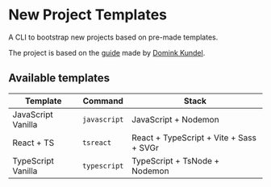 # New Project Templates

A CLI to bootstrap new projects based on pre-made templates.

The project is based on the [guide](https://www.twilio.com/blog/how-to-build-a-cli-with-node-js)
made by [Domink Kundel](https://github.com/dkundel).

## Available templates

| Template | Command | Stack |
| - | - | - |
| JavaScript Vanilla | `javascript` | JavaScript + Nodemon |
| React + TS | `tsreact` | React + TypeScript + Vite + Sass + SVGr |
| TypeScript Vanilla | `typescript` | TypeScript + TsNode + Nodemon |
